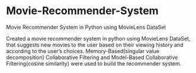 # Movie-Recommender-System
Movie Recommender System in Python using MovieLens DataSet

Created a movie recommender system in python using MovieLens DataSet, that suggests new movies to the user based on their viewing history and according to the user’s choices. Memory-Based(singular value decomposition) Collaborative Filtering and Model-Based Collaborative Filtering(cosine similarity) were used to build the recommender system.
